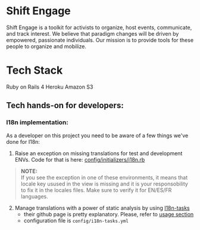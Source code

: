 Shift Engage
========
Shift Engage is a toolkit for activists to organize, host events, communicate, and track interest.
We believe that paradigm changes will be driven by empowered, passionate individuals.
Our mission is to provide tools for these people to organize and mobilize.

Tech Stack
=========
Ruby on Rails 4
Heroku
Amazon S3

## Tech hands-on for developers: ##
### I18n implementation: ###
As a developer on this project you need to be aware of a few things we've done for I18n:

 1. Raise an exception on missing translations for test and development ENVs.
     Code for that is here: [config/initializers/i18n.rb](https://github.com/ThoughtWorksInc/ffstrike/blob/master/config/initializers/i18n.rb)
>    **NOTE:**    
>     If you see the exception in one of these environments, it means that locale key usused in the view is missing and it is your responsobility to fix it in the locales files. Make sure to verify it for EN/ES/FR languages.
 
 2. Manage translations with a power of static analysis by using [I18n-tasks](https://github.com/glebm/i18n-tasks)
      * their github page is pretty explanatory. Please, refer to [usage section](https://github.com/glebm/i18n-tasks#usage)
      * configuration file is `config/i18n-tasks.yml`